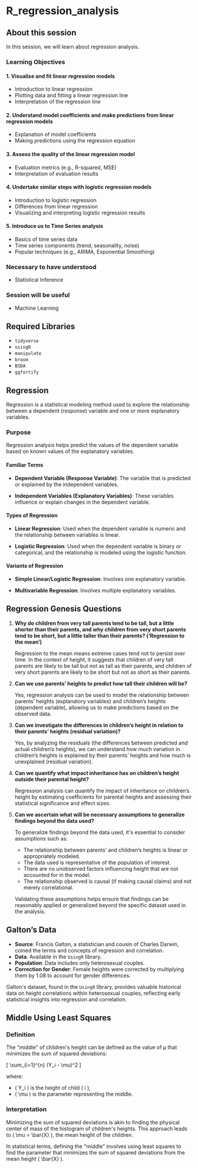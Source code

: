 # R_regression_analysis

## About this session

In this session, we will learn about regression analysis.

### Learning Objectives

#### 1. Visualise and fit linear regression models
- Introduction to linear regression
- Plotting data and fitting a linear regression line
- Interpretation of the regression line

#### 2. Understand model coefficients and make predictions from linear regression models
- Explanation of model coefficients
- Making predictions using the regression equation

#### 3. Assess the quality of the linear regression model
- Evaluation metrics (e.g., R-squared, MSE)
- Interpretation of evaluation results

#### 4. Undertake similar steps with logistic regression models
- Introduction to logistic regression
- Differences from linear regression
- Visualizing and interpreting logistic regression results

#### 5. Introduce us to Time Series analysis
- Basics of time series data
- Time series components (trend, seasonality, noise)
- Popular techniques (e.g., ARIMA, Exponential Smoothing)

### Necessary to have understood

- Statistical Inference

### Session will be useful

- Machine Learning

## Required Libraries

- `tidyverse`
- `usingR`
- `manipulate`
- `broom`
- `BSDA`
- `ggfortify`

## Regression

Regression is a statistical modeling method used to explore the relationship between a dependent (response) variable and one or more explanatory variables.

### Purpose

Regression analysis helps predict the values of the dependent variable based on known values of the explanatory variables.

#### Familiar Terms

- **Dependent Variable (Response Variable)**: The variable that is predicted or explained by the independent variables.
  
- **Independent Variables (Explanatory Variables)**: These variables influence or explain changes in the dependent variable.

#### Types of Regression

- **Linear Regression**: Used when the dependent variable is numeric and the relationship between variables is linear.

- **Logistic Regression**: Used when the dependent variable is binary or categorical, and the relationship is modeled using the logistic function.

#### Variants of Regression

- **Simple Linear/Logistic Regression**: Involves one explanatory variable.

- **Multivariable Regression**: Involves multiple explanatory variables.

## Regression Genesis Questions

1. **Why do children from very tall parents tend to be tall, but a little shorter than their parents, and why children from very short parents tend to be short, but a little taller than their parents? (‘Regression to the mean’)**

   Regression to the mean means extreme cases tend not to persist over time. In the context of height, it suggests that children of very tall parents are likely to be tall but not as tall as their parents, and children of very short parents are likely to be short but not as short as their parents.

2. **Can we use parents’ heights to predict how tall their children will be?**

   Yes, regression analysis can be used to model the relationship between parents’ heights (explanatory variables) and children’s heights (dependent variable), allowing us to make predictions based on the observed data.

3. **Can we investigate the differences in children’s height in relation to their parents’ heights (residual variation)?**

   Yes, by analyzing the residuals (the differences between predicted and actual children’s heights), we can understand how much variation in children’s heights is explained by their parents’ heights and how much is unexplained (residual variation).

4. **Can we quantify what impact inheritance has on children’s height outside their parental height?**

   Regression analysis can quantify the impact of inheritance on children’s height by estimating coefficients for parental heights and assessing their statistical significance and effect sizes.

5. **Can we ascertain what will be necessary assumptions to generalize findings beyond the data used?**

   To generalize findings beyond the data used, it's essential to consider assumptions such as:
   - The relationship between parents’ and children’s heights is linear or appropriately modeled.
   - The data used is representative of the population of interest.
   - There are no unobserved factors influencing height that are not accounted for in the model.
   - The relationship observed is causal (if making causal claims) and not merely correlational.

   Validating these assumptions helps ensure that findings can be reasonably applied or generalized beyond the specific dataset used in the analysis.


## Galton’s Data

- **Source**: Francis Galton, a statistician and cousin of Charles Darwin, coined the terms and concepts of regression and correlation.
- **Data**: Available in the `UsingR` library.
- **Population**: Data includes only heterosexual couples.
- **Correction for Gender**: Female heights were corrected by multiplying them by 1.08 to account for gender differences.

Galton's dataset, found in the `UsingR` library, provides valuable historical data on height correlations within heterosexual couples, reflecting early statistical insights into regression and correlation.


## Middle Using Least Squares

### Definition

The "middle" of children's height can be defined as the value of μ that minimizes the sum of squared deviations:

\[ \sum_{i=1}^{n} (Y_i - \mu)^2 \]

where:
- \( Y_i \) is the height of child \( i \),
- \( \mu \) is the parameter representing the middle.

### Interpretation

Minimizing the sum of squared deviations is akin to finding the physical center of mass of the histogram of children's heights. This approach leads to \( \mu = \bar{X} \), the mean height of the children.

In statistical terms, defining the "middle" involves using least squares to find the parameter that minimizes the sum of squared deviations from the mean height \( \bar{X} \).


